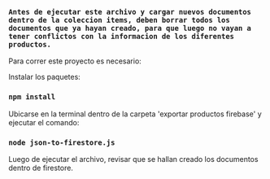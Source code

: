 ### `Antes de ejecutar este archivo y cargar nuevos documentos dentro de la coleccion items, deben borrar todos los documentos que ya hayan creado, para que luego no vayan a tener conflictos con la informacion de los diferentes productos.`

Para correr este proyecto es necesario:

Instalar los paquetes:
### `npm install`

Ubicarse en la terminal dentro de la carpeta 'exportar productos firebase' y ejecutar el comando:

### `node json-to-firestore.js`

Luego de ejecutar el archivo, revisar que se hallan creado los documentos dentro de firestore.
